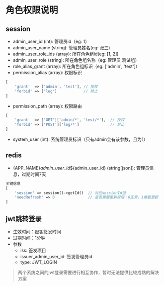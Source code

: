# 角色权限说明
## session
- admin_user_id (int): 管理员id（eg: 1）
- admin_user_name (string): 管理员姓名(eg: 张三)
- admin_user_role_ids (array): 所在角色组id(eg: [1, 2])
- admin_user_role (string): 所在角色组名称（eg: 管理员 测试组）
- role_alias_grant (array): 所在角色组标识（eg: ['admin', 'test']）
- permission_alias (array): 权限标识
```php
[
    'grant'  => ['admin', 'test'], // 授权
    'forbid' => ['log']            // 禁止
]
```
- permission_path (array): 权限路由
```php
[
    'grant'  => ['GET']['admin/*', 'test/*'],  // 授权
    'forbid' => ['POST']['log/*']              // 禁止
]
```
- system_user (int): 系统管理员标识（只有admin会有该参数，且为1）

## redis
- {APP_NAME}_admin_user_id_${admin_user_id} (string[json]): 管理员信息，过期时间7天
```php
关键信息
[
    'session' => session()->getId()  // 对应sessionId值
    'needRefresh' => 0               // 是否需要更新权限：0正常，1需要更新
]
```

## jwt跳转登录
- 生效时间：密钥签发时间
- 过期时间：1分钟
- 参数
    - iss: 签发项目
    - issuer_admin_user_id: 签发管理员id
    - type: JWT_LOGIN
> 两个系统之间的jwt登录需要进行相互协作，暂时无法提供比较成熟的解决方案